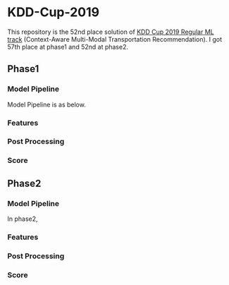 # KDD-Cup-2019
This repository is the 52nd place solution of [KDD Cup 2019 Regular ML track](https://dianshi.baidu.com/competition/29/rule)
 (Context-Aware Multi-Modal Transportation Recommendation). I got 57th place at phase1 and 52nd at phase2.
## Phase1
### Model Pipeline
Model Pipeline is as below.  



### Features

### Post Processing

### Score
## Phase2
### Model Pipeline
In phase2,
### Features

### Post Processing

### Score
